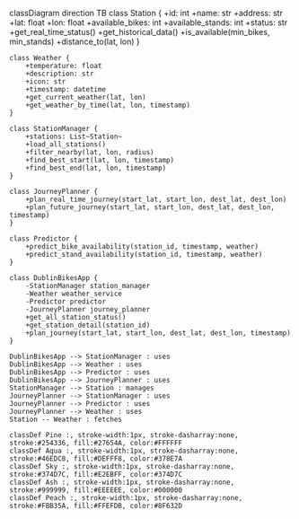 classDiagram
direction TB
class Station {
+id: int
+name: str
+address: str
+lat: float
+lon: float
+available_bikes: int
+available_stands: int
+status: str
+get_real_time_status()
+get_historical_data()
+is_available(min_bikes, min_stands)
+distance_to(lat, lon)
}

    class Weather {
        +temperature: float
        +description: str
        +icon: str
        +timestamp: datetime
        +get_current_weather(lat, lon)
        +get_weather_by_time(lat, lon, timestamp)
    }

    class StationManager {
        +stations: List~Station~
        +load_all_stations()
        +filter_nearby(lat, lon, radius)
        +find_best_start(lat, lon, timestamp)
        +find_best_end(lat, lon, timestamp)
    }

    class JourneyPlanner {
        +plan_real_time_journey(start_lat, start_lon, dest_lat, dest_lon)
        +plan_future_journey(start_lat, start_lon, dest_lat, dest_lon, timestamp)
    }

    class Predictor {
        +predict_bike_availability(station_id, timestamp, weather)
        +predict_stand_availability(station_id, timestamp, weather)
    }

    class DublinBikesApp {
        -StationManager station_manager
        -Weather weather_service
        -Predictor predictor
        -JourneyPlanner journey_planner
        +get_all_station_status()
        +get_station_detail(station_id)
        +plan_journey(start_lat, start_lon, dest_lat, dest_lon, timestamp)
    }

    DublinBikesApp --> StationManager : uses
    DublinBikesApp --> Weather : uses
    DublinBikesApp --> Predictor : uses
    DublinBikesApp --> JourneyPlanner : uses
    StationManager --> Station : manages
    JourneyPlanner --> StationManager : uses
    JourneyPlanner --> Predictor : uses
    JourneyPlanner --> Weather : uses
    Station -- Weather : fetches

    classDef Pine :, stroke-width:1px, stroke-dasharray:none, stroke:#254336, fill:#27654A, color:#FFFFFF
    classDef Aqua :, stroke-width:1px, stroke-dasharray:none, stroke:#46EDC8, fill:#DEFFF8, color:#378E7A
    classDef Sky :, stroke-width:1px, stroke-dasharray:none, stroke:#374D7C, fill:#E2EBFF, color:#374D7C
    classDef Ash :, stroke-width:1px, stroke-dasharray:none, stroke:#999999, fill:#EEEEEE, color:#000000
    classDef Peach :, stroke-width:1px, stroke-dasharray:none, stroke:#FBB35A, fill:#FFEFDB, color:#8F632D
